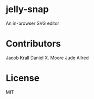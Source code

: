 # jelly-snap
An in-browser SVG editor

# Contributors
Jacob Krall
Daniel X. Moore
Jude Allred

# License
MIT

